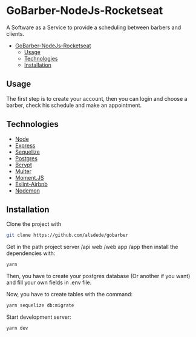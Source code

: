 # GoBarber-NodeJs-Rocketseat

A Software as a Service to provide a scheduling between barbers and clients.

- [GoBarber-NodeJs-Rocketseat](#gobarber-nodejs-rocketseat)
  - [Usage](#usage)
  - [Technologies](#technologies)
  - [Installation](#installation)


## Usage

The first step is to create your account, then you can login and choose a barber, check his schedule and make an appointment.

## Technologies

- [Node](https://nodejs.org/en/)
- [Express](https://expressjs.com/pt-br/)
- [Sequelize](http://docs.sequelizejs.com/)
- [Postgres](https://www.postgresql.org/)
- [Bcrypt](https://www.npmjs.com/package/bcryptjs/)
- [Multer](https://github.com/expressjs/multer/)
- [Moment.JS](https://momentjs.com/)
- [Eslint-Airbnb](https://eslint.org/)
- [Nodemon](https://nodemon.io/)

## Installation

Clone the project with

```sh
git clone https://github.com/alsdede/gobarber
```

Get in the path project
server /api
web /web
app /app
then install the dependencies with:

```sh
yarn
```

Then, you have to create your postgres database (Or another if you want) and fill your own fields in .env file.

Now, you have to create tables with the command:

```sh
yarn sequelize db:migrate
```

Start development server:

```sh
yarn dev
```


